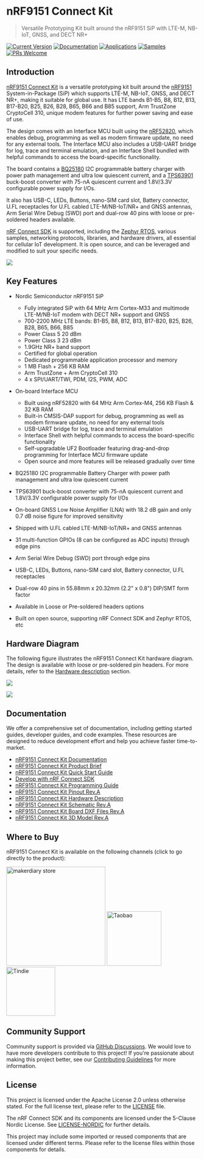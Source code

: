 # nRF9151 Connect Kit

> Versatile Prototyping Kit built around the nRF9151 SiP with LTE-M, NB-IoT, GNSS, and DECT NR+

[![Current Version](https://img.shields.io/github/tag/makerdiary/nrf9151-connectkit.svg)](https://github.com/makerdiary/nrf9151-connectkit/tags)
[![Documentation](https://github.com/makerdiary/nrf9151-connectkit/actions/workflows/documentation.yml/badge.svg?branch=main)](https://wiki.makerdiary.com/nrf9151-connectkit)
[![Applications](https://github.com/makerdiary/nrf9151-connectkit/actions/workflows/twister-apps.yml/badge.svg?branch=main)](https://wiki.makerdiary.com/nrf9151-connectkit/guides/ncs/applications/)
[![Samples](https://github.com/makerdiary/nrf9151-connectkit/actions/workflows/twister-samples.yml/badge.svg?branch=main)](https://wiki.makerdiary.com/nrf9151-connectkit/guides/ncs/samples/)
[![PRs Welcome](https://img.shields.io/badge/Contributing-appreciated-brightgreen.svg?color=informational)](https://wiki.makerdiary.com/nrf9151-connectkit/contributing/)

## Introduction

[nRF9151 Connect Kit][nrf9151-connectkit] is a versatile prototyping kit built around the [nRF9151][nrf9151] System-in-Package (SiP) which supports LTE-M, NB-IoT, GNSS, and DECT NR+, making it suitable for global use. It has LTE bands B1-B5, B8, B12, B13, B17-B20, B25, B26, B28, B65, B66 and B85 support, Arm TrustZone CryptoCell 310, unique modem features for further power saving and ease of use.

The design comes with an Interface MCU built using the [nRF52820][nrf52820], which enables debug, programming as well as modem firmware update, no need for any external tools. The Interface MCU also includes a USB-UART bridge for log, trace and terminal emulation, and an Interface Shell bundled with helpful commands to access the board-specific functionality.

The board contains a [BQ25180][bq25180] I2C programmable battery charger with power path management and ultra low quiescent current, and a [TPS63901][tps63901] buck-boost converter with 75-nA quiescent current and 1.8V/3.3V configurable power supply for I/Os.

It also has USB-C, LEDs, Buttons, nano-SIM card slot, Battery connector, U.FL receptacles for U.FL cabled LTE-M/NB-IoT/NR+ and GNSS antennas, Arm Serial Wire Debug (SWD) port and dual-row 40 pins with loose or pre-soldered headers available.

[nRF Connect SDK][ncs] is supported, including the [Zephyr RTOS][zephyr], various samples, networking protocols, libraries, and hardware drivers, all essential for cellular IoT development. It is open source, and can be leveraged and modified to suit your specific needs.

[![](./docs/assets/images/nrf9151_connectkit_prod_hero_reva.png)][nrf9151-connectkit]

## Key Features

* Nordic Semiconductor nRF9151 SiP

	- Fully integrated SiP with 64 MHz Arm Cortex-M33 and multimode LTE-M/NB-IoT modem with
	  DECT NR+ support and GNSS
	- 700-2200 MHz LTE bands: B1-B5, B8, B12, B13, B17-B20, B25, B26, B28, B65, B66, B85
	- Power Class 5 20 dBm
	- Power Class 3 23 dBm
	- 1.9GHz NR+ band support
	- Certified for global operation
	- Dedicated programmable application processor and memory
	- 1 MB Flash + 256 KB RAM
	- Arm TrustZone + Arm CryptoCell 310
	- 4 x SPI/UART/TWI, PDM, I2S, PWM, ADC

* On-board Interface MCU

	- Built using nRF52820 with 64 MHz Arm Cortex-M4, 256 KB Flash & 32 KB RAM
	- Built-in CMSIS-DAP support for debug, programming as well as modem firmware update,
	  no need for any external tools
	- USB-UART bridge for log, trace and terminal emulation
	- Interface Shell with helpful commands to access the board-specific functionality
	- Self-upgradable UF2 Bootloader featuring drag-and-drop programming for Interface MCU firmware update
	- Open source and more features will be released gradually over time

* BQ25180 I2C programmable Battery Charger with power path management and ultra low quiescent current 
* TPS63901 buck-boost converter with 75-nA quiescent current and 1.8V/3.3V configurable power supply for I/Os
* On-board GNSS Low Noise Amplifier (LNA) with 18.2 dB gain and only 0.7 dB noise figure for improved sensitivity
* Shipped with U.FL cabled LTE-M/NB-IoT/NR+ and GNSS antennas
* 31 multi-function GPIOs (8 can be configured as ADC inputs) through edge pins
* Arm Serial Wire Debug (SWD) port through edge pins
* USB-C, LEDs, Buttons, nano-SIM card slot, Battery connector, U.FL receptacles
* Dual-row 40 pins in 55.88mm x 20.32mm (2.2" x 0.8") DIP/SMT form factor
* Available in Loose or Pre-soldered headers options
* Built on open source, supporting nRF Connect SDK and Zephyr RTOS, etc

## Hardware Diagram

The following figure illustrates the nRF9151 Connect Kit hardware diagram. The design is available with loose or pre-soldered pin headers. For more details, refer to the [Hardware description][hw-desc] section.

[![](./docs/assets/images/nrf9151_connectkit_hw_diagram_front.png)][pinout-pdf]

[![](./docs/assets/images/nrf9151_connectkit_hw_diagram_back.png)][pinout-pdf]

## Documentation

We offer a comprehensive set of documentation, including getting started guides, developer guides, and code examples. These resources are designed to reduce development effort and help you achieve faster time-to-market.

* [nRF9151 Connect Kit Documentation][wiki]
* [nRF9151 Connect Kit Product Brief][product-brief]
* [nRF9151 Connect Kit Quick Start Guide][quick-start]
* [Develop with nRF Connect SDK][ncs-guide]
* [nRF9151 Connect Kit Programming Guide][programming]
* [nRF9151 Connect Kit Pinout Rev.A][pinout-pdf]
* [nRF9151 Connect Kit Hardware Description][hw-desc]
* [nRF9151 Connect Kit Schematic Rev.A][schematic]
* [nRF9151 Connect Kit Board DXF Files Rev.A][dxf-files]
* [nRF9151 Connect Kit 3D Model Rev.A][3d-model]

## Where to Buy

nRF9151 Connect Kit is available on the following channels (click to go directly to the product):

<a href="https://makerdiary.com/products/nrf9151-connectkit"><img alt="makerdiary store" display="inline" src="./docs/assets/images/makerdiary-store-light.png" width="260"></a>
<a href="https://item.taobao.com/item.htm?id=835308027346"><img alt="Taobao" display="inline" src="./docs/assets/images/taobao-store.png" width="143"></a>
<a href="https://www.tindie.com/products/makerdiary/"><img alt="Tindie" display="inline" src="./docs/assets/images/tindie-store.png" width="128"></a>

## Community Support

Community support is provided via [GitHub Discussions][discussions]. We would love to have more developers contribute to this project! If you're passionate about making this project better, see our [Contributing Guidelines][contributing] for more information.

## License

This project is licensed under the Apache License 2.0 unless otherwise stated. For the full license text, please refer to the [LICENSE](./LICENSE) file.

The nRF Connect SDK and its components are licensed under the 5-Clause Nordic License. See [LICENSE-NORDIC](./LICENSE-NORDIC) for further details.

This project may include some imported or reused components that are licensed under different terms. Please refer to the license files within those components for details.


[nrf9151-connectkit]: https://makerdiary.com/products/nrf9151-connectkit
[nrf9151]: https://www.nordicsemi.com/Products/nRF9151
[nrf52820]: https://www.nordicsemi.com/Products/nrf52820
[bq25180]: https://www.ti.com/product/BQ25180
[tps63901]: https://www.ti.com/product/TPS63901
[ncs]: https://github.com/nrfconnect/sdk-nrf
[zephyr]: https://github.com/zephyrproject-rtos/zephyr
[hw-desc]: https://wiki.makerdiary.com/nrf9151-connectkit/hardware/
[pinout-pdf]: https://wiki.makerdiary.com/nrf9151-connectkit/assets/attachments/nrf9151-connectkit-hardware-diagram_reva.pdf
[wiki]: https://wiki.makerdiary.com/nrf9151-connectkit/
[product-brief]: https://wiki.makerdiary.com/nrf9151-connectkit/introduction/
[quick-start]: https://wiki.makerdiary.com/nrf9151-connectkit/getting-started/
[ncs-guide]: https://wiki.makerdiary.com/nrf9151-connectkit/guides/ncs/
[programming]: https://wiki.makerdiary.com/nrf9151-connectkit/guides/programming/
[schematic]: https://wiki.makerdiary.com/nrf9151-connectkit/assets/attachments/nrf9151-connect-kit-schematic_reva.pdf
[dxf-files]: https://wiki.makerdiary.com/nrf9151-connectkit/assets/attachments/nrf9151-connectkit-board-dxf_reva.zip
[3d-model]: https://wiki.makerdiary.com/nrf9151-connectkit/assets/attachments/nrf9151-connect-kit-3d-model_reva.step
[discussions]: https://github.com/makerdiary/nrf9151-connectkit/discussions
[contributing]: https://github.com/makerdiary/nrf9151-connectkit/contributing/
